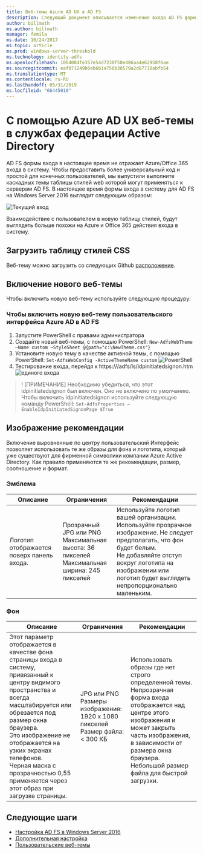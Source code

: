 ```yaml
---
title: Веб-темы Azure AD UX в AD FS
description: Следующий документ описывается изменение входа AD FS форм, как указано в пользовательском интерфейсе Azure AD.
author: billmath
ms.author: billmath
manager: femila
ms.date: 10/24/2017
ms.topic: article
ms.prod: windows-server-threshold
ms.technology: identity-adfs
ms.openlocfilehash: 1064084fe357e54d7230f58e486aa4e62958f6ae
ms.sourcegitcommit: eaf071249b6eb6b1a758b38579a2d87710abfb54
ms.translationtype: MT
ms.contentlocale: ru-RU
ms.lasthandoff: 05/31/2019
ms.locfileid: "66445010"
---
```

# <a name="using-an-azure-ad-ux-web-theme-in-active-directory-federation-services"></a>С помощью Azure AD UX веб-темы в службах федерации Active Directory
AD FS формы входа в настоящее время не отражает Azure/Office 365 входа в систему.  Чтобы предоставить более универсальный код и простой для конечных пользователей, мы выпустили выполните каскадных темы таблицы стилей web которой могут применяться к серверам AD FS.  В настоящее время формы входа в систему для AD FS на Windows Server 2016 выглядит следующим образом:

![Текущий вход](media/Azure-UX-Web-Theme-in-AD-FS/one.png)


Взаимодействие с пользователем в новую таблицу стилей, будут выглядеть больше похожи на Azure и Office 365 действия входа в систему.

## <a name="download-the-css-style-sheet"></a>Загрузить таблицу стилей CSS
Веб-тему можно загрузить со следующих Github [расположение](https://github.com/Microsoft/adfsWebCustomization/tree/master/centeredUi).


## <a name="enabling-the-new-web-theme"></a>Включение нового веб-темы
Чтобы включить новую веб-тему используйте следующую процедуру:

### <a name="to-enable-the-new-azure-ad-ux-web-theme-in-ad-fs"></a>Чтобы включить новую веб-тему пользовательского интерфейса Azure AD в AD FS
1. Запустите PowerShell с правами администратора
2. Создайте новый веб-темы, с помощью PowerShell:  `New-AdfsWebTheme –Name custom –StyleSheet @{path="c:\NewTheme.css"}`
3. Установите новую тему в качестве активной темы, с помощью PowerShell:  `Set-AdfsWebConfig -ActiveThemeName custom`
   ![PowerShell](media/Azure-UX-Web-Theme-in-AD-FS/two.png)
4. Тестирование входа, перейдя к https://<AD FS name.domain>/adfs/ls/idpinitiatedsignon.htm ![единого входа](media/Azure-UX-Web-Theme-in-AD-FS/three.png)

> ! [ПРИМЕЧАНИЕ] Необходимо убедиться, что этот idpinitiatedsignon был включен.  Оно не включено по умолчанию.  Чтобы включить idpinitiatedsignon используйте следующую команду PowerShell:  `Set-AdfsProperties –EnableIdpInitiatedSignonPage $True`

## <a name="image-recommendations"></a>Изображение рекомендации
Включение выровненные по центру пользовательский Интерфейс позволяет использовать те же образы для фона и логотипа, который уже существуют для фирменной символики компании Azure Active Directory. Как правило применяются те же рекомендации, размер, соотношение и формат.

### <a name="logo"></a>Эмблема

Описание | Ограничения | Рекомендации
------- | ------- | ----------
Логотип отображается поверх панель входа. | Прозрачный JPG или PNG<br>Максимальная высота: 36 пикселей<br>Максимальная ширина: 245 пикселей | Используйте логотип вашей организации.<br>Используйте прозрачное изображение. Не следует предполагать, что фон будет белым.<br>Не добавляйте отступ вокруг логотипа на изображении или логотип будет выглядеть непропорционально маленьким.

### <a name="background"></a>Фон

Описание | Ограничения | Рекомендации
------- | ------- | ----------
Этот параметр отображается в качестве фона страницы входа в систему, привязанный к центру видимого пространства и всегда масштабируется или обрезается под размер окна браузера.    <br>Это изображение не отображается на узких экранах телефонов.<br>Черная маска с прозрачностью 0,55 применяется через этот образ при загрузке страницы. | JPG или PNG<br>Размеры изображения: 1920 x 1080 пикселей<br>Размер файла: &lt; 300 КБ | <br>Использовать образы где нет строго определенной темы. Непрозрачная форма входа отображается над центре этого изображения и может закрыть часть изображения, в зависимости от размера окна браузера.<br>Небольшой размер файла для быстрой загрузки.

## <a name="next-steps"></a>Следующие шаги
- [Настройка AD FS в Windows Server 2016](AD-FS-Customization-in-Windows-Server-2016.md)
- [Дополнительная настройка](Advanced-Customization-of-AD-FS-Sign-in-Pages.md)
- [Пользовательские веб-темы](Custom-Web-Themes-in-AD-FS.md)
